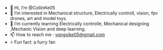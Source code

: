 - 👋 Hi, I’m @CollinKe05
- 👀 I’m interested in Mechanical structure, Electrically controll, vision, fpv drones, art and model toys.
- 🌱 I’m currently learning Electrically controlle, Mechanical designing ,Mechanic Vision and deep learning.
- 📫 How to reach me : yongxike05@gmail.com
- ⚡ Fun fact: a furry fan

<!---
CollinKe05/CollinKe05 is a ✨ special ✨ repository because its `README.md` (this file) appears on your GitHub profile.
You can click the Preview link to take a look at your changes.
--->
